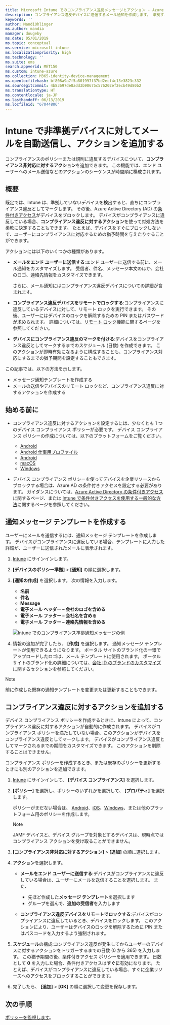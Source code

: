 ```yaml
---
title: Microsoft Intune でのコンプライアンス違反メッセージとアクション - Azure | Microsoft Docs
description: コンプライアンス違反デバイスに送信するメール通知を作成します。 準拠するまでの猶予期間の追加や、デバイスが準拠するまでアクセスをブロックするスケジュールの作成など、デバイスがコンプライアンス違反としてマークされた後のアクションを追加します。 これらの作業は、Azure で Microsoft Intune を使って行います。
keywords: ''
author: MandiOhlinger
ms.author: mandia
manager: dougeby
ms.date: 05/01/2019
ms.topic: conceptual
ms.service: microsoft-intune
ms.localizationpriority: high
ms.technology: ''
ms.suite: ems
search.appverid: MET150
ms.custom: intune-azure
ms.collection: M365-identity-device-management
ms.openlocfilehash: bf808a9a7f5a801997f37bd2ecf4c13e3823c332
ms.sourcegitcommit: 4b83697de8add3b90675c576202ef2ecb49d80b2
ms.translationtype: HT
ms.contentlocale: ja-JP
ms.lasthandoff: 06/13/2019
ms.locfileid: "67044806"
---
```

# <a name="automate-email-and-add-actions-for-noncompliant-devices-in-intune"></a>Intune で非準拠デバイスに対してメールを自動送信し、アクションを追加する

コンプライアンスのポリシーまたは規則に違反するデバイスについて、**コンプライアンス非対応に対するアクション**を追加できます。 この機能では、エンド ユーザーへのメール送信などのアクションのシーケンスが時間順に構成されます。

## <a name="overview"></a>概要

既定では、Intune は、準拠していないデバイスを検出すると、直ちにコンプライアンス違反としてマークします。 その後、Azure Active Directory (AD) の[条件付きアクセス](https://docs.microsoft.com/azure/active-directory/active-directory-conditional-access-azure-portal)がデバイスをブロックします。 デバイスがコンプライアンスに違反している場合、**コンプライアンス違反に対するアクション**を使って対処方法を柔軟に決定することもできます。 たとえば、デバイスをすぐにブロックしないで、ユーザーにコンプライアンスに対応するための猶予時間を与えたりすることができます。

アクションには以下のいくつかの種類があります。

- **メールをエンド ユーザーに送信する**:エンド ユーザーに送信する前に、メール通知をカスタマイズします。 受信者、件名、メッセージ本文のほか、会社のロゴ、連絡先情報をカスタマイズできます。

    さらに、メール通知にはコンプライアンス違反デバイスについての詳細が含まれます。

- **コンプライアンス違反デバイスをリモートでロックする**:コンプライアンスに違反しているデバイスに対して、リモート ロックを実行できます。 その後、ユーザーにはデバイスのロックを解除するための PIN またはパスワードが求められます。 詳細については、[リモート ロック機能](device-remote-lock.md)に関するページを参照してください。 

- **デバイスにコンプライアンス違反のマークを付ける**:デバイスをコンプライアンス違反としてマークするまでのスケジュール (日数) を作成できます。 このアクションが即時有効になるように構成することも、コンプライアンス対応にするまでの猶予期間を設定することもできます。

この記事では、以下の方法を示します。

- メッセージ通知テンプレートを作成する
- メールの送信やデバイスのリモート ロックなど、コンプライアンス違反に対するアクションを作成する


## <a name="before-you-begin"></a>始める前に

- コンプライアンス違反に対するアクションを設定するには、少なくとも 1 つのデバイス コンプライアンス ポリシーが必要です。 デバイス コンプライアンス ポリシーの作成については、以下のプラットフォームをご覧ください。

  - [Android](compliance-policy-create-android.md)
  - [Android 仕事用プロファイル](compliance-policy-create-android-for-work.md)
  - [Android](compliance-policy-create-ios.md)
  - [macOS](compliance-policy-create-mac-os.md)
  - [Windows](compliance-policy-create-windows.md)

- デバイス コンプライアンス ポリシーを使ってデバイスを企業リソースからブロックする場合は、Azure AD の条件付きアクセスを設定する必要があります。 ガイダンスについては、[Azure Active Directory の条件付きアクセス](https://docs.microsoft.com/azure/active-directory/active-directory-conditional-access-azure-portal)に関するページ、または [Intune で条件付きアクセスを使用する一般的な方法](conditional-access-intune-common-ways-use.md)に関するページを参照してください。

## <a name="create-a-notification-message-template"></a>通知メッセージ テンプレートを作成する

ユーザーにメールを送信するには、通知メッセージ テンプレートを作成します。 デバイスがコンプライアンスに違反している場合、テンプレートに入力した詳細が、ユーザーに送信されたメールに表示されます。

1. [Intune](https://go.microsoft.com/fwlink/?linkid=2090973) にサインインします。
2. **[デバイスのポリシー準拠]**  >  **[通知]** の順に選択します。
3. **[通知の作成]** を選択します。 次の情報を入力します。

   - **名前**
   - **件名**
   - **Message**
   - **電子メール ヘッダー – 会社のロゴを含める**
   - **電子メール フッター – 会社名を含める**
   - **電子メール フッター – 連絡先情報を含める**

   ![Intune でのコンプライアンス準拠通知メッセージの例](./media/actionsfornoncompliance-1.PNG)

4. 情報の追加が完了したら、 **[作成]** を選択します。 通知メッセージ テンプレートが使用できるようになります。 ポータル サイトのブランド化の一環でアップロードしたロゴは、メール テンプレートに使用されます。 ポータル サイトのブランド化の詳細については、[会社 ID のブランドのカスタマイズ](company-portal-app.md#company-identity-branding-customization)に関するセクションを参照してください。

> [!NOTE]
> 前に作成した既存の通知テンプレートを変更または更新することもできます。

## <a name="add-actions-for-noncompliance"></a>コンプライアンス違反に対するアクションを追加する

デバイス コンプライアンス ポリシーを作成するときに、Intune によって、コンプライアンス違反に対するアクションが自動的に作成されます。 デバイスがコンプライアンス ポリシーを満たしていない場合、このアクションがデバイスをコンプライアンス違反としてマークします。 デバイスがコンプライアンス違反としてマークされるまでの期間をカスタマイズできます。 このアクションを削除することはできません。

コンプライアンス ポリシーを作成するとき、または既存のポリシーを更新するときにも別のアクションを追加できます。 

1. [Intune](https://go.microsoft.com/fwlink/?linkid=2090973) にサインインして、 **[デバイス コンプライアンス]** を選択します。
2. **[ポリシー]** を選択し、ポリシーのいずれかを選択して、 **[プロパティ]** を選択します。 

    ポリシーがまだない場合は、 [Android](compliance-policy-create-android.md)、[iOS](compliance-policy-create-ios.md)、[Windows](compliance-policy-create-windows.md)、または他のプラットフォーム用のポリシーを作成します。
  
    > [!NOTE]
    > JAMF デバイスと、デバイス グループを対象とするデバイスは、現時点ではコンプライアンス アクションを受け取ることができません。

3. **[コンプライアンス非対応に対するアクション]**  >  **[追加]** の順に選択します。
4. **アクション**を選択します。 

    - **メールをエンド ユーザーに送信する**:デバイスがコンプライアンスに違反している場合は、ユーザーにメールを送信することを選択します。 また、 
    
         - 先ほど作成した**メッセージ テンプレート**を選択します
         - グループを選んで、**追加の受信者**を入力します
    
    - **コンプライアンス違反デバイスをリモートでロックする**:デバイスがコンプライアンスに違反しているとき、デバイスをロックします。 このアクションにより、ユーザーはデバイスのロックを解除するために PIN またはパスコードを入力するよう強制されます。 
    
5. **スケジュール**の構成:コンプライアンス違反が発生してからユーザーのデバイスに対するアクションをトリガーするまでの日数 (0 から 365) を入力します。 この猶予期間の後、条件付きアクセス ポリシーを適用できます。 日数として **0** を入力した場合、条件付きアクセスは**すぐに**有効になります。 たとえば、デバイスがコンプライアンスに違反している場合、すぐに企業リソースへのアクセスをブロックすることができます。

6. 完了したら、 **[追加]**  >  **[OK]** の順に選択して変更を保存します。

## <a name="next-steps"></a>次の手順

[ポリシーを監視します](compliance-policy-monitor.md)。
